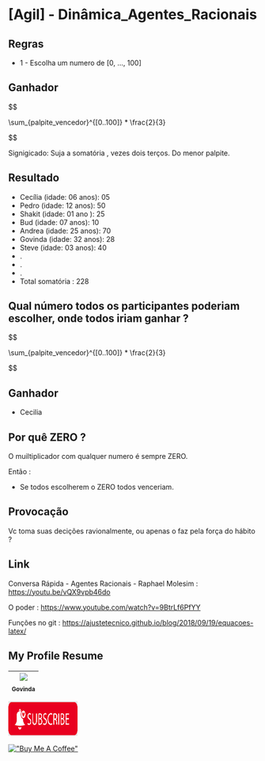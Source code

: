 # [Agil] - Dinâmica_Agentes_Racionais


## Regras

- 1 - Escolha um numero de [0, ..., 100]

## Ganhador

$$

\sum_{palpite_vencedor}^{[0..100]} *  \frac{2}{3}

$$

Signigicado: Suja a somatória , vezes dois terços. Do menor palpite.


## Resultado 

* Cecília (idade: 06 anos): 05
* Pedro   (idade: 12 anos): 50
* Shakit  (idade: 01 ano ): 25
* Bud     (idade: 07 anos): 10
* Andrea  (idade: 25 anos): 70
* Govinda (idade: 32 anos): 28
* Steve   (idade: 03 anos): 40
* .
* .
* .
* Total somatória : 228 

## Qual número todos os participantes poderiam escolher, onde todos iriam ganhar ?

$$



\sum_{palpite_vencedor}^{[0..100]} *  \frac{2}{3}

$$



## Ganhador 

* Cecilia



## Por quê ZERO ?

O muiltiplicador com qualquer numero é sempre ZERO.

Então :

* Se todos escolherem o ZERO todos venceriam.

## Provocação

Vc toma suas decições ravionalmente, ou apenas o faz pela força do hábito ?

## Link

Conversa Rápida - Agentes Racionais - Raphael Molesim : https://youtu.be/vQX9vpb46do


O poder : https://www.youtube.com/watch?v=9BtrLf6PfYY

Funções no git : https://ajustetecnico.github.io/blog/2018/09/19/equacoes-latex/


## My Profile Resume

| [<img src="https://avatars.githubusercontent.com/u/498332?s=400&u=9b7a8aa8743ec4dd3c84d8c382aa31fb1b6c8abf&v=4" width=115><br><sub>Govinda</sub>](https://github.com/govinda777) |
| :---: |


<p align="left">

<a href="https://github.com/govinda777?tab=followers">
<img src="./imgs/sub.jpeg" height="70" width="140" alt="Unform" />
</a>

</p>

[!["Buy Me A Coffee"](https://user-images.githubusercontent.com/1376749/120938564-50c59780-c6e1-11eb-814f-22a0399623c5.png)](https://www.buymeacoffee.com/govinda777)
